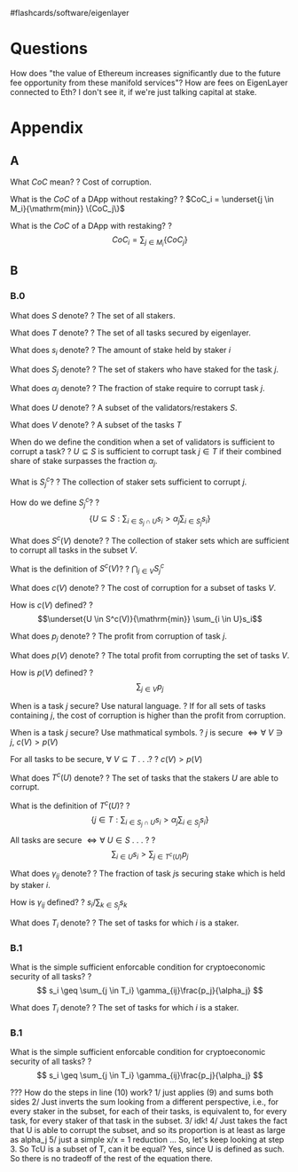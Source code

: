 
#flashcards/software/eigenlayer

# Questions

How does "the value of Ethereum increases significantly due to the future fee opportunity from these manifold services"? How are fees on EigenLayer connected to Eth? I don't see it, if we're just talking capital at stake.

# Appendix

## A

What $CoC$ mean?
?
Cost of corruption.
<!--SR:2022-09-19,26,250-->

What is the $CoC$ of a DApp without restaking?
?
$CoC_i = \underset{j \in M_i}{\mathrm{min}} \{CoC_j\}$
<!--SR:2022-09-05,18,270-->

What is the $CoC$ of a DApp with restaking?
?
$$CoC_i = \sum_{j \in M_i} \{CoC_j\}$$
<!--SR:2022-08-27,13,270-->

## B

### B.0

What does $S$ denote?
?
The set of all stakers.
<!--SR:2022-08-26,6,230-->

What does $T$ denote?
?
The set of all tasks secured by eigenlayer.
<!--SR:2022-09-12,21,250-->

What does $s_i$ denote?
?
The amount of stake held by staker $i$
<!--SR:2022-08-26,12,250-->

What does $S_j$ denote?
?
The set of stakers who have staked for the task $j$.
<!--SR:2022-09-09,22,270-->

What does $\alpha_j$ denote?
?
The fraction of stake require to corrupt task $j$.
<!--SR:2022-08-28,14,270-->

What does $U$ denote?
?
A subset of the validators/restakers $S$.
<!--SR:2022-09-09,22,270-->

What does $V$ denote?
?
A subset of the tasks $T$
<!--SR:2022-08-30,16,270-->

When do we define the condition when a set of validators is sufficient to corrupt a task?
?
$U \subseteq S$ is sufficient to corrupt task $j \in T$ if their combined share of stake surpasses the fraction $\alpha_j$.
<!--SR:2022-08-26,8,210-->

What is $S_j^c$?
?
The collection of staker sets sufficient to corrupt $j$.
<!--SR:2022-09-16,27,270-->

How do we define $S_j^c$?
?
$$
\{ U \subseteq S : \sum_{i \in S_j \cap U} s_i > \alpha_j \sum_{i \in S_j} s_i\}
$$
<!--SR:2022-09-06,19,270-->

What does $S^c(V)$ denote?
?
The collection of staker sets which are sufficient to corrupt all tasks in the subset $V$.
<!--SR:2022-09-12,25,270-->

What is the definition of $S^c(V)$?
?
$\bigcap_{j \in V} S_j^c$
<!--SR:2022-09-07,20,270-->

What does $c(V)$ denote?
?
The cost of corruption for a subset of tasks $V$.
<!--SR:2022-09-03,16,270-->

How is $c(V)$ defined?
?
$$\underset{U \in S^c(V)}{\mathrm{min}} \sum_{i \in U}s_i$$
<!--SR:2022-09-02,15,250-->

What does $p_j$ denote?
?
The profit from corruption of task $j$.
<!--SR:2022-09-15,28,290-->

What does $p(V)$ denote?
?
The total profit from corrupting the set of tasks $V$.
<!--SR:2022-09-10,23,270-->

How is $p(V)$ defined?
?
$$\sum_{j \in V} p_j$$
<!--SR:2022-09-13,26,290-->

When is a task $j$ secure? Use natural language.
?
If for all sets of tasks containing $j$, the cost of corruption is higher than the profit from corruption.
<!--SR:2022-09-03,16,250-->

When is a task $j$ secure? Use mathmatical symbols.
?
$j$ is secure $\iff \forall\ V \ni j,\ c(V) > p(V)$
<!--SR:2022-09-08,21,270-->

For all tasks to be secure, $\forall\ V \subseteq T$ . . .?
?
$c(V) > p(V)$
<!--SR:2022-09-16,29,290-->

What does $T^c(U)$ denote?
?
The set of tasks that the stakers $U$ are able to corrupt.
<!--SR:2022-09-26,32,270-->

What is the definition of $T^c(U)$?
?
$$
\{j \in T : \sum_{i \in S_j \cap U} s_i > \alpha_j \sum_{i \in S_j}s_i\}
$$
<!--SR:2022-09-03,11,210-->


All tasks are secure $\iff \forall\ U \in S$ . . . ?
?
$$\sum_{i \in U}s_i > \sum_{j \in T^c(U)} p_j $$
<!--SR:2022-08-31,13,250-->

What does $\gamma_{ij}$ denote?
?
The fraction of task $j$s securing stake which is held by staker $i$.
<!--SR:2022-09-10,23,290-->

How is $\gamma_{ij}$ defined?
?
$s_i/\sum_{k \in S_j} s_k$
<!--SR:2022-09-11,20,250-->

What does $T_i$ denote?
?
The set of tasks for which $i$ is a staker.
<!--SR:2022-09-11,24,290-->

### B.1

What is the simple sufficient enforcable condition for cryptoeconomic security of all tasks?
?
$$
s_i \geq \sum_{j \in T_i} \gamma_{ij}\frac{p_j}{\alpha_j}
$$
<!--SR:2022-09-01,14,250-->

What does $T_i$ denote?
?
The set of tasks for which $i$ is a staker.
<!--SR:2022-09-11,24,290-->

### B.1

What is the simple sufficient enforcable condition for cryptoeconomic security of all tasks?
?
$$
s_i \geq \sum_{j \in T_i} \gamma_{ij}\frac{p_j}{\alpha_j}
$$
<!--SR:2022-09-01,14,250-->


??? How do the steps in line (10) work?
1/  just applies (9) and sums both sides
2/ Just inverts the sum looking from a different perspective, i.e., for every staker in the subset, for each of their tasks, is equivalent to, for every task, for every staker of that task in the subset.
3/ idk!
4/ Just takes the fact that U is able to corrupt the subset, and so its proportion is at least as large as alpha_j
5/ just a simple x/x = 1 reduction
...
So, let's keep looking at step 3. So TcU is a subset of T, can it be equal? Yes, since U is defined as such. So there is no tradeoff of the rest of the equation there.